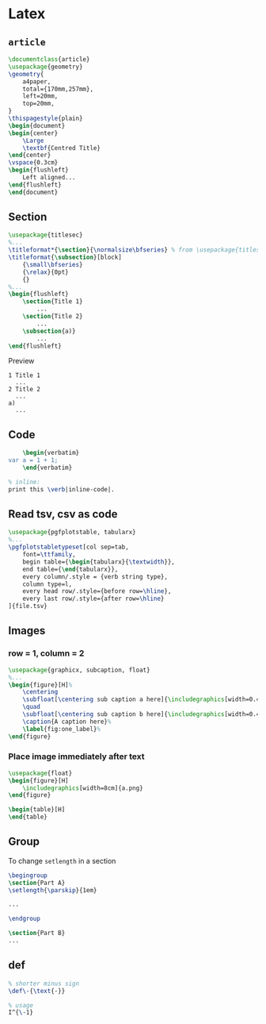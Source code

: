 # Latex

## `article`

```tex
\documentclass{article}
\usepackage{geometry}
\geometry{
    a4paper,
    total={170mm,257mm},
    left=20mm,
    top=20mm,
}
\thispagestyle{plain}
\begin{document}
\begin{center}
    \Large
    \textbf{Centred Title}
\end{center}
\vspace{0.3cm}
\begin{flushleft}
    Left aligned...
\end{flushleft}
\end{document}
```

## Section

```tex
\usepackage{titlesec}
%...
\titleformat*{\section}{\normalsize\bfseries} % from \usepackage{titlesec}
\titleformat{\subsection}[block]
    {\small\bfseries}
    {\relax}{0pt}
    {}
%...
\begin{flushleft}
    \section{Title 1}
        ...
    \section{Title 2}
        ...
    \subsection{a)}
        ...
\end{flushleft}
```

Preview

```
1 Title 1
  ...
2 Title 2
  ...
a)
  ...
```

## Code

```tex
    \begin{verbatim}
var a = 1 + 1;
    \end{verbatim}

% inline:
print this \verb|inline-code|.
```

## Read tsv, csv as code

```tex
\usepackage{pgfplotstable, tabularx}
%...
\pgfplotstabletypeset[col sep=tab,
    font=\ttfamily,
    begin table={\begin{tabularx}{\textwidth}},
    end table={\end{tabularx}},
    every column/.style = {verb string type},
    column type=l,
    every head row/.style={before row=\hline},
    every last row/.style={after row=\hline}
]{file.tsv}
```

## Images

### row = 1, column = 2

```tex
\usepackage{graphicx, subcaption, float}
%...
\begin{figure}[H]%
    \centering
    \subfloat[\centering sub caption a here]{\includegraphics[width=0.48\textwidth]{a.png}}
    \quad
    \subfloat[\centering sub caption b here]{\includegraphics[width=0.48\textwidth]{b.png}}
    \caption{A caption here}%
    \label{fig:one_label}%
\end{figure}
```

### Place image immediately after text

```tex
\usepackage{float}
\begin{figure}[H]
    \includegraphics[width=8cm]{a.png}
\end{figure}

\begin{table}[H]
\end{table}
```

## Group

To change `setlength` in a section

```tex
\begingroup
\section{Part A}
\setlength{\parskip}{1em}

...

\endgroup

\section{Part B}
...
```

## def

```tex
% shorter minus sign
\def\-{\text{-}}

% usage
I^{\-1}
```